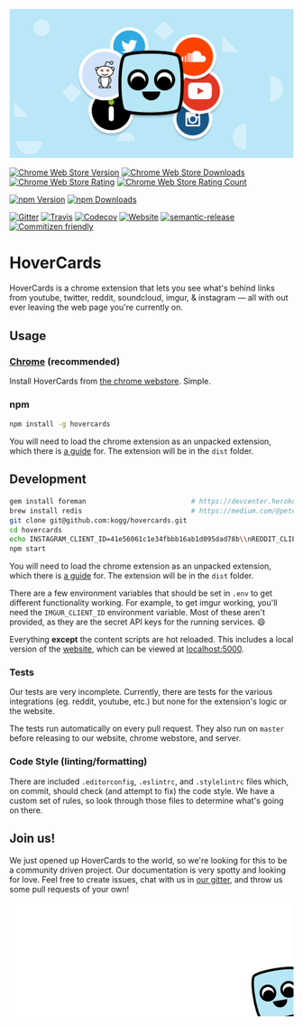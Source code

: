 [![HoverCards banner](assets/images/facebeefbanner.jpg)](http://hovercards.com)

[![Chrome Web Store Version](https://img.shields.io/chrome-web-store/v/dighmiipfpfdfbfmpodcmfdgkkcakbco.svg?style=flat-square&maxAge=3600000)](https://chrome.google.com/webstore/detail/hovercards/dighmiipfpfdfbfmpodcmfdgkkcakbco)
[![Chrome Web Store Downloads](https://img.shields.io/chrome-web-store/d/dighmiipfpfdfbfmpodcmfdgkkcakbco.svg?style=flat-square&maxAge=3600000)](https://chrome.google.com/webstore/detail/hovercards/dighmiipfpfdfbfmpodcmfdgkkcakbco)
[![Chrome Web Store Rating](https://img.shields.io/chrome-web-store/rating/dighmiipfpfdfbfmpodcmfdgkkcakbco.svg?style=flat-square&maxAge=3600000)](https://chrome.google.com/webstore/detail/hovercards/dighmiipfpfdfbfmpodcmfdgkkcakbco/reviews)
[![Chrome Web Store Rating Count](https://img.shields.io/chrome-web-store/rating-count/dighmiipfpfdfbfmpodcmfdgkkcakbco.svg?style=flat-square&maxAge=3600000)](https://chrome.google.com/webstore/detail/hovercards/dighmiipfpfdfbfmpodcmfdgkkcakbco/reviews)

[![npm Version](https://img.shields.io/npm/v/hovercards.svg?style=flat-square&maxAge=3600000)](https://www.npmjs.com/package/hovercards)
[![npm Downloads](https://img.shields.io/npm/dm/hovercards.svg?style=flat-square&maxAge=3600000)](https://www.npmjs.com/package/hovercards)

[![Gitter](https://img.shields.io/gitter/room/kogg/hovercards.js.svg?style=flat-square&maxAge=3600000)](https://gitter.im/kogg/hovercards)
[![Travis](https://img.shields.io/travis/kogg/hovercards/master.svg?style=flat-square&maxAge=3600000)](https://travis-ci.org/kogg/hovercards)
[![Codecov](https://img.shields.io/codecov/c/github/kogg/hovercards.svg?style=flat-square&maxAge=3600000)](https://codecov.io/gh/kogg/hovercards)
[![Website](https://img.shields.io/website-up-down-green-red/http/hovercards.com.svg?style=flat-square&maxAge=3600000)](http://hovercards.com)
[![semantic-release](https://img.shields.io/badge/%20%20%F0%9F%93%A6%F0%9F%9A%80-semantic--release-e10079.svg?style=flat-square)](https://github.com/semantic-release/semantic-release)
[![Commitizen friendly](https://img.shields.io/badge/commitizen-friendly-brightgreen.svg?style=flat-square&maxAge=3600000)](http://commitizen.github.io/cz-cli/)

# HoverCards
HoverCards is a chrome extension that lets you see what's behind links from youtube, twitter, reddit, soundcloud, imgur, & instagram — all with out ever leaving the web page you're currently on.

## Usage

### [Chrome](https://chrome.google.com/webstore/detail/hovercards/dighmiipfpfdfbfmpodcmfdgkkcakbco) (recommended)
Install HoverCards from [the chrome webstore](https://chrome.google.com/webstore/detail/hovercards/dighmiipfpfdfbfmpodcmfdgkkcakbco). Simple.

### npm
```bash
npm install -g hovercards
```

You will need to load the chrome extension as an unpacked extension, which there is [a guide](https://developer.chrome.com/extensions/getstarted#unpacked) for. The extension will be in the `dist` folder.

## Development
```bash
gem install foreman                          # https://devcenter.heroku.com/articles/heroku-local#run-your-app-locally-using-foreman
brew install redis                           # https://medium.com/@petehouston/install-and-config-redis-on-mac-os-x-via-homebrew-eb8df9a4f298
git clone git@github.com:kogg/hovercards.git
cd hovercards
echo INSTAGRAM_CLIENT_ID=41e56061c1e34fbbb16ab1d095dad78b\\nREDDIT_CLIENT_ID=0jXqEudQPqSL6w\\nSOUNDCLOUD_CLIENT_ID=78a827254bd7a5e3bba61aa18922bf2e > .env
npm start
```

You will need to load the chrome extension as an unpacked extension, which there is [a guide](https://developer.chrome.com/extensions/getstarted#unpacked) for. The extension will be in the `dist` folder.

There are a few environment variables that should be set in `.env` to get different functionality working. For example, to get imgur working, you'll need the `IMGUR_CLIENT_ID` environment variable. Most of these aren't provided, as they are the secret API keys for the running services. :smile:

Everything __except__ the content scripts are hot reloaded. This includes a local version of the [website](http://hovercards.com), which can be viewed at [localhost:5000](http://localhost:5000).

### Tests
Our tests are very incomplete. Currently, there are tests for the various integrations (eg. reddit, youtube, etc.) but none for the extension's logic or the website.

The tests run automatically on every pull request. They also run on `master` before releasing to our website, chrome webstore, and server.

### Code Style (linting/formatting)
There are included `.editorconfig`, `.eslintrc`, and `.stylelintrc` files which, on commit, should check (and attempt to fix) the code style. We have a custom set of rules, so look through those files to determine what's going on there.

## Join us!
We just opened up HoverCards to the world, so we're looking for this to be a community driven project. Our documentation is very spotty and looking for love. Feel free to create issues, chat with us in [our gitter](https://gitter.im/kogg/hovercards), and throw us some pull requests of your own!

![Bye!](assets/images/carlito-corner.png)

